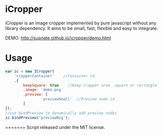 iCropper
========

iCropper is an image cropper implemented by pure javascript without any library dependency. It aims to be small, fast, flexible and easy to integrate.

DEMO: http://supnate.github.io/icropper/demo.html

Usage
=========
```js
var ic = new ICropper(
	'cropperContainer'    //Container id
	,{
		keepSquare: true    //Keep cropper area  square or rectangle
		,image: 'demo.png'
		,preview: [
				'previewSmall'  //Preview node id
		]
});
//use bindPreview to dynamically add preview nodes
ic.bindPreview('previewBig');
```

=======
Script released under the MIT license.
